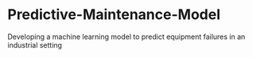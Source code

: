 # Predictive-Maintenance-Model
Developing a machine learning model to predict equipment failures in an industrial setting
